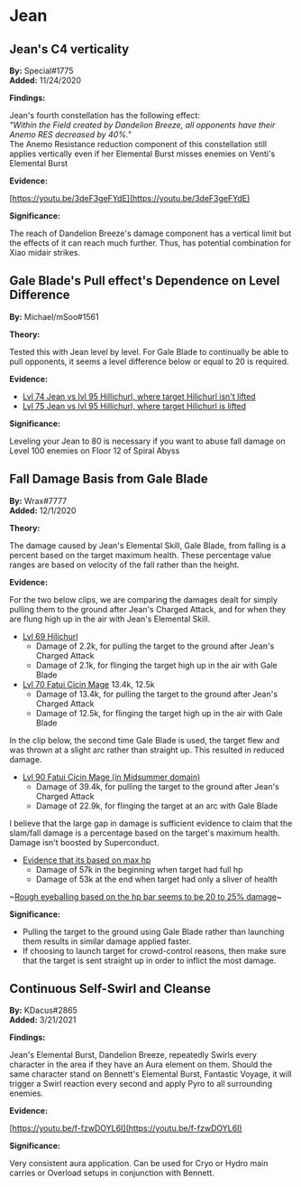 # Jean

## Jean's C4 verticality

**By:** Special\#1775  
**Added:** 11/24/2020

**Findings:**

Jean's fourth constellation has the following effect:
<br/>_"Within the Field created by Dandelion Breeze, all opponents have their Anemo RES decreased by 40%."_
<br/>The Anemo Resistance reduction component of this constellation still applies vertically even if her Elemental Burst misses enemies on Venti's Elemental Burst

**Evidence:**

[https://youtu.be/3deF3geFYdE](https://youtu.be/3deF3geFYdE)

**Significance:**

The reach of Dandelion Breeze's damage component has a vertical limit but the effects of it can reach much further. Thus, has potential combination for Xiao midair strikes.

## Gale Blade's Pull effect's Dependence on Level Difference

**By:** Michael/mSoo\#1561

**Theory:**

Tested this with Jean level by level. For Gale Blade to continually be able to pull opponents, it seems a level difference below or equal to 20 is required.

**Evidence:**
* [Lvl 74 Jean vs lvl 95 Hillichurl, where target Hilichurl isn't lifted](https://cdn.discordapp.com/attachments/765191980115689542/794809136244195339/unknown.png)
* [Lvl 75 Jean vs lvl 95 Hillichurl, where target Hilichurl is lifted](https://cdn.discordapp.com/attachments/765191980115689542/794809333057454091/unknown.png)

**Significance:**

Leveling your Jean to 80 is necessary if you want to abuse fall damage on Level 100 enemies on Floor 12 of Spiral Abyss

## Fall Damage Basis from Gale Blade

**By:** Wrax\#7777  
**Added:** 12/1/2020

**Theory:**

The damage caused by Jean's Elemental Skill, Gale Blade, from falling is a percent based on the target maximum health. These percentage value ranges are based on velocity of the fall rather than the height.

**Evidence:**

For the two below clips, we are comparing the damages dealt for simply pulling them to the ground after Jean's Charged Attack, and for when they are flung high up in the air with Jean's Elemental Skill.
* [Lvl 69 Hilichurl](https://youtu.be/fG90rk8K6-U) 
  * Damage of 2.2k, for pulling the target to the ground after Jean's Charged Attack
  * Damage of 2.1k, for flinging the target high up in the air with Gale Blade
* [Lvl 70 Fatui Cicin Mage](https://youtu.be/EYO5-SCBH7Q) 13.4k, 12.5k
  * Damage of 13.4k, for pulling the target to the ground after Jean's Charged Attack
  * Damage of 12.5k, for flinging the target high up in the air with Gale Blade

In the clip below, the second time Gale Blade is used, the target flew and was thrown at a slight arc rather than straight up. This resulted in reduced damage.
* [Lvl 90 Fatui Cicin Mage \(in Midsummer domain\)](https://youtu.be/v0ShwTzt9Fg)
  * Damage of 39.4k, for pulling the target to the ground after Jean's Charged Attack
  * Damage of 22.9k, for flinging the target at an arc with Gale Blade

I believe that the large gap in damage is sufficient evidence to claim that the slam/fall damage is a percentage based on the target's maximum health. Damage isn't boosted by Superconduct.
* [Evidence that its based on max hp](https://youtu.be/B1a3mCpDGkc)
  * Damage of 57k in the beginning when target had full hp 
  * Damage of 53k at the end when target had only a sliver of health

~[Rough eyeballing based on the hp bar seems to be 20 to 25% damage](https://cdn.discordapp.com/attachments/550599335524564993/781347956174487582/max_hp_eyeball.png)~

**Significance:**
* Pulling the target to the ground using Gale Blade rather than launching them results in similar damage applied faster.
* If choosing to launch target for crowd-control reasons, then make sure that the target is sent straight up in order to inflict the most damage.

## Continuous Self-Swirl and Cleanse

**By:** KDacus\#2865
<br/>**Added:** 3/21/2021

**Findings:**

Jean's Elemental Burst, Dandelion Breeze, repeatedly Swirls every character in the area if they have an Aura element on them. Should the same character stand on Bennett's Elemental Burst, Fantastic Voyage, it will trigger a Swirl reaction every second and apply Pyro to all surrounding enemies.

**Evidence:**

[https://youtu.be/f-fzwDOYL6I](https://youtu.be/f-fzwDOYL6I)

**Significance:**

Very consistent aura application. Can be used for Cryo or Hydro main carries or Overload setups in conjunction with Bennett.
